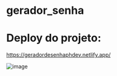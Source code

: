 # gerador_senha
# Deploy do projeto:
https://geradordesenhaphdev.netlify.app/

![image](https://user-images.githubusercontent.com/97713614/209834488-90e02051-75d9-421c-8d22-91522dd80696.png)
